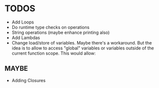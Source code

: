 # TODOS


- Add Loops
- Do runtime type checks on operations
- String operations (maybe enhance printing also)
- Add Lambdas
- Change load/store of variables. Maybe there's a workaround. But the idea is to allow to access "global" variables or variables outside of the current function scope. This would allow:


## MAYBE
- Adding Closures


